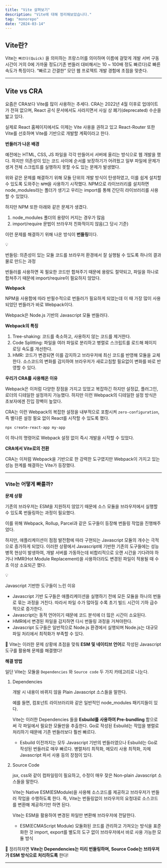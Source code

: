 ```yaml
---
title: "Vite 살펴보기"
description: "Vite에 대해 정리해보았습니다."
tag: "monorepo"
date: "2024-03-14"
---
```


## Vite란?

Vite는 `빠르다(Quick)` 을 의미하는 프랑스어를 의미하며 이름에 걸맞게 개발 서버 구동 시간이 거의 0에 가까울 정도(기존 번들러 대비해서는 10 ~ 100배 정도 빠르다)로 빠른 속도가 특징이다. “빠르고 간결한” 모던 웹 프로젝트 개발 경험에 초점을 맞춘다.

---

## Vite vs CRA

요즘은 CRA보다 Vite를 많이 사용하는 추세다. CRA는 2022년 4월 이후로 업데이트가 전혀 없으며, React 공식 문서에서도 사라지면서 사실 상 폐기(deprecated) 수순을 밟고 있다.

실제로 React 홈페이지에서도 이제는 Vite 사용을 권하고 있고 React-Router 또한 Vite를 선호하며 Vite를 기반으로 개발할 계획이라고 한다.

**번들러가 나온 배경**

예전에는 HTML, CSS, JS 파일을 각각 만들어서 서버에 올리는 방식으로 웹 개발을 했다. 하지만 의존성이 있는 코드 사이에 순서를 보장하기가 어려웠고 일부 파일에 문제가 생겨 전체 스크립트를 실행하지 못할 수도 있는 문제가 발생했다.

위와 같은 문제를 해결하기 위해 모듈 단위의 개발 방식이 탄생하였고, 이를 쉽게 설치할 수 있도록 도와주는 `NPM`을 사용하기 시작했다. NPM으로 라이브러리를 설치하면 node_modules라는 폴더가 생기고 우리는 import를 통해 간단히 라이브러리를 사용할 수 있었다.

하지만 NPM 또한 아래와 같은 문제가 생겼다.

1. node_modules 폴더의 용량이 커지는 경우가 많음
2. import/require 문법이 브라우저 친화적이지 않음(그 당시 기준)

이런 문제를 해결하기 위해 나온 방식이 **번들링**이다.

<aside>
💡

번들링: 의존성이 있는 모듈 코드를 브라우저 환경에서 잘 실행될 수 있도록 하나의 결과물로 만드는 과정

</aside>

번들러를 사용하면 꼭 필요한 코드만 합쳐주기 때문에 용량도 절약되고, 파일을 하나로 합쳐주기 때문에 import/require이 필요하지 않았다.

**Webpack**

NPM을 사용함에 따라 반필수적으로 번들러가 필요하게 되었는데 이 때 가장 많이 사용되었던 번들러가 바로 Webpack이다.

Webpack은 Node.js 기반의 Javascript 모듈 번들러다.

**Webpack의 특징**

1. Tree-shaking: 코드를 축소하고, 사용하지 않는 코드를 제거한다.
2. Code Splitting: 파일을 여러 파일로 분리하고 병렬로 스크립트를 로드해 페이지 로딩 속도를 개선한다.
3. HMR: 코드가 변경되면 이를 감지하고 브라우저에 최신 코드를 반영해 모듈을 교체한다. 소스코드의 변화를 감지하여 브라우저가 새로고침할 필요없이 변화를 바로 반영할 수 있다.

**우리가 CRA를 사용해온 이유**

Webpack은 이처럼 다양한 장점을 가지고 있었고 복잡하긴 하지만 설정값, 플러그인, 로더의 디테일한 설정까지 가능했다. 하지만 이런 Webpack의 디테일한 설정 방식은 초보자에겐 진입 장벽이 높았다.

CRA는 이런 Webpack의 복잡한 설정을 내부적으로 포함시켜 `zero-configuration`, 즉 별다른 설정 필요 없이 React를 시작할 수 있도록 했다.

```bash
npx create-react-app my-app
```

이 하나의 명령어로 Webpack 설정 없이 즉시 개발을 시작할 수 있었다.

**CRA에서 Vite로의 전환**

CRA는 이처럼 Webpack을 기반으로 한 강력한 도구였지만 Webpack이 가지고 있는 성능 한계를 해결하는 Vite가 등장했다.

---

### Vite는 어떻게 빠를까?

**문제 상황**

기존의 브라우저는 ESM을 지원하지 않았기 때문에 소스 모듈을 브라우저에서 실행할 수 있도록 번들링하는 과정이 필요했다.

이를 위해 Webpack, Rollup, Parcel과 같은 도구들이 등장해 번들링 작업을 진행해주었다.

하지만, 애플리케이션이 점점 발전함에 따라 구현되는 Javascript 모듈의 개수는 극적으로 증가하게 되었다. 이러한 상황에서 Javascript에 기반한 기존의 도구들에는 성능 병목 현상이 발생하여, 개발 서버를 가동하는데 비합리적으로 오랜 시간을 기다려야 하거나 HMR(Hot Module Replacement)을 사용하더라도 변경된 파일이 적용될 때 수 초 이상 소요되곤 했다.

<aside>
💡

Javascript 기반한 도구들이 느린 이유

- Javascript 기반 도구들은 애플리케이션을 실행하기 전에 모든 모듈을 하나의 번들로 묶는 과정을 거친다. 따라서 파일 수가 많아질 수록 초기 빌드 시간이 기하 급수적으로 증가한다.
- Javascript는 동적 언어이기 때문에 코드 분석에 더 많은 시간이 소요된다.
- HMR에서 변경된 파일을 감지하면 다시 번들링 과정을 거쳐야한다.
- Javascript 도구들은 일반적으로 Node.js 환경에서 실행되며 Node.js는 대규모 파일 처리에서 최적화가 부족할 수 있다.
</aside>

📍 Vite는 이러한 문제 상황에 초점을 맞춰 **ESM 및 네이티브 언어**로 작성된 Javascript 도구를 활용해 문제를 해결했다!

**해결 방법**

일단 Vite는 모듈을 `Dependencies` 와 `Source code` 두 가지 카테고리로 나눈다.

1. Dependencies

   개발 시 내용이 바뀌지 않을 Plain Javascript 소스들을 말한다.

   예를 들면, 컴포넌트 라이브러리와 같은 일반적인 node_modules 패키지들이 있다.

   Vite는 이러한 Dependencies 들을 **Esbuild를 사용하여 Pre-bundling** 함으로써 각 파일에서 필요한 모듈만을 추출한다. Go로 작성된 Esbuild는 작업을 병렬로 처리하기 때문에 기존 번들러보다 훨씬 빠르다.

   - Esbuild
     이전까지는 모두 Javascript 기반의 번들러였으나 Esbuild는 Go로 작성된 번들러로 매우 빠르다.
     병렬처리 최적화, 메모리 사용 최적화, 자체 Javascript 파서 사용 등의 장점이 있다.

2. Source Code

   jsx, css와 같이 컴파일링이 필요하고, 수정이 매우 잦은 Non-plain Javascript 소스들을 말한다.

   Vite는 Native ESM(ESModule)을 사용해 소스코드를 제공하고 브라우저가 번들러 작업을 수행하도록 한다. 즉, Vite는 번들링없이 브라우저의 요청대로 소스코드를 변환해 제공하기만 하면 된다.

   Vite는 ESM을 활용하여 변경된 파일만 변환해 브라우저에 전달한다.

   - ESM(ECMAScript Module)
     모듈화된 코드를 관리하고 가져오는 방식을 표준화한 것
     import, export를 별도의 도구 없이 브라우저에서 바로 사용 가능한 모듈 방식

📍 정리하자면 **Vite는 Dependencies는 미리 번들링하며, Source Code는 브라우저가 ESM 방식으로 처리하도록** 한다!

---
